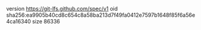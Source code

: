 version https://git-lfs.github.com/spec/v1
oid sha256:ea9905b40cd8c654c8a58ba213d7f49fa0412e7597b1648f85f6a56e4ca16340
size 86336
